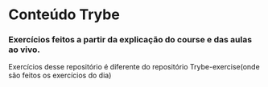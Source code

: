 # Conteúdo Trybe
### Exercícios feitos a partir da explicação do course e das aulas ao vivo. 
Exercícios desse repositório é diferente do repositório Trybe-exercise(onde são feitos os exercícios do dia)
